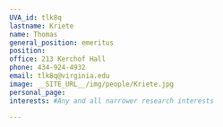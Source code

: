 ```yaml
---
UVA_id: tlk8q
lastname: Kriete
name: Thomas
general_position: emeritus
position:
office: 213 Kerchof Hall
phone: 434-924-4932
email: tlk8q@virginia.edu
image: __SITE_URL__/img/people/Kriete.jpg
personal_page:
interests: #Any and all narrower research interests

---
```

